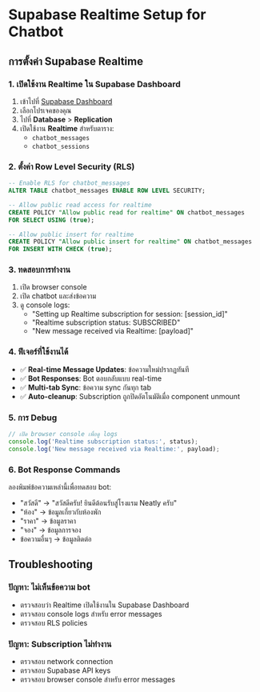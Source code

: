 # Supabase Realtime Setup for Chatbot

## การตั้งค่า Supabase Realtime

### 1. เปิดใช้งาน Realtime ใน Supabase Dashboard

1. เข้าไปที่ [Supabase Dashboard](https://supabase.com/dashboard)
2. เลือกโปรเจคของคุณ
3. ไปที่ **Database** > **Replication**
4. เปิดใช้งาน **Realtime** สำหรับตาราง:
   - `chatbot_messages`
   - `chatbot_sessions`

### 2. ตั้งค่า Row Level Security (RLS)

```sql
-- Enable RLS for chatbot_messages
ALTER TABLE chatbot_messages ENABLE ROW LEVEL SECURITY;

-- Allow public read access for realtime
CREATE POLICY "Allow public read for realtime" ON chatbot_messages
FOR SELECT USING (true);

-- Allow public insert for realtime
CREATE POLICY "Allow public insert for realtime" ON chatbot_messages
FOR INSERT WITH CHECK (true);
```

### 3. ทดสอบการทำงาน

1. เปิด browser console
2. เปิด chatbot และส่งข้อความ
3. ดู console logs:
   - "Setting up Realtime subscription for session: [session_id]"
   - "Realtime subscription status: SUBSCRIBED"
   - "New message received via Realtime: [payload]"

### 4. ฟีเจอร์ที่ใช้งานได้

- ✅ **Real-time Message Updates**: ข้อความใหม่ปรากฏทันที
- ✅ **Bot Responses**: Bot ตอบกลับแบบ real-time
- ✅ **Multi-tab Sync**: ข้อความ sync กันทุก tab
- ✅ **Auto-cleanup**: Subscription ถูกปิดอัตโนมัติเมื่อ component unmount

### 5. การ Debug

```javascript
// เปิด browser console เพื่อดู logs
console.log('Realtime subscription status:', status);
console.log('New message received via Realtime:', payload);
```

### 6. Bot Response Commands

ลองพิมพ์ข้อความเหล่านี้เพื่อทดสอบ bot:

- "สวัสดี" → "สวัสดีครับ! ยินดีต้อนรับสู่โรงแรม Neatly ครับ"
- "ห้อง" → ข้อมูลเกี่ยวกับห้องพัก
- "ราคา" → ข้อมูลราคา
- "จอง" → ข้อมูลการจอง
- ข้อความอื่นๆ → ข้อมูลติดต่อ

## Troubleshooting

### ปัญหา: ไม่เห็นข้อความ bot
- ตรวจสอบว่า Realtime เปิดใช้งานใน Supabase Dashboard
- ตรวจสอบ console logs สำหรับ error messages
- ตรวจสอบ RLS policies

### ปัญหา: Subscription ไม่ทำงาน
- ตรวจสอบ network connection
- ตรวจสอบ Supabase API keys
- ตรวจสอบ browser console สำหรับ error messages

